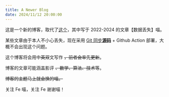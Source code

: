 ```yaml
---
title: A Newer Blog
date: 2024/11/12 20:00:00
---
```

这是一个新的博客，取代了[这个](https://old.ferh.me)，其中写于 2022-2024 的文章【数据丢失】喵。

<!-- more -->

某些文章由于本人不小心丢失，现在采用 [Git 同步**源码**](https://github.com/FeRhodium/FeRhodium.github.io) + Github Action 部署，大概不会出现这个问题。

这个博客将会用中~~英双~~文写作 ~~，前者会率先更新~~。

博客的文章可能涵盖影评 ~~、数学、算法、技术~~等。

~~博客的主题马上就会换的喵。~~

关注 Fe 喵，关注 Fe 谢谢喵！
